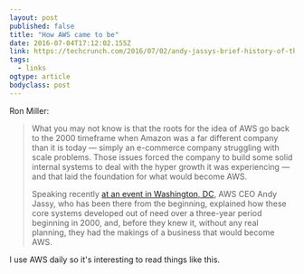 ```yaml
---
layout: post 
published: false 
title: "How AWS came to be" 
date: 2016-07-04T17:12:02.155Z 
link: https://techcrunch.com/2016/07/02/andy-jassys-brief-history-of-the-genesis-of-aws/ 
tags:
  - links
ogtype: article 
bodyclass: post 
---
```


Ron Miller:

> What you may not know is that the roots for the idea of AWS go back to the 2000 timeframe when Amazon was a far different company than it is today — simply an e-commerce company struggling with scale problems. Those issues forced the company to build some solid internal systems to deal with the hyper growth it was experiencing — and that laid the foundation for what would become AWS.
> 
> Speaking recently [at an event in Washington, DC](https://live.awsevents.com/?mkt_tok=eyJpIjoiWkdGak1EVTNaRGs0TmpOaiIsInQiOiJQK2hCZG1qd1h6bkxZV2YxUGtYTkx5N2N2SEpjN3MyRUN4T2dqeFk0ZUJMVGJoWVFGUEdaQTRKMnlcLytlQzNiT2xMNHBVTGNubUFVSlllR1ZqeGU4bytUT0UybHJ5ZlB0RFwveWpSZXpyc044PSJ9), AWS CEO Andy Jassy, who has been there from the beginning, explained how these core systems developed out of need over a three-year period beginning in 2000, and, before they knew it, without any real planning, they had the makings of a business that would become AWS.

I use AWS daily so it's interesting to read things like this.